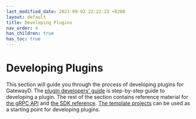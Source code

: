 ```yaml
---
last_modified_date: 2023-09-02 22:22:23 +0200
layout: default
title: Developing Plugins
nav_order: 4
has_children: true
has_toc: true
---
```


# Developing Plugins

This section will guide you through the process of developing plugins for GatewayD. The [plugin developers' guide](/developing-plugins/plugin-developers-guide) is step-by-step guide to developing a plugin. The rest of the section contains reference material for [the gRPC API](/developing-plugins/grpc-api-reference) and [the SDK reference](/developing-plugins/sdk-reference). [The template projects](/developing-plugins/template-projects) can be used as a starting point for developing plugins.

